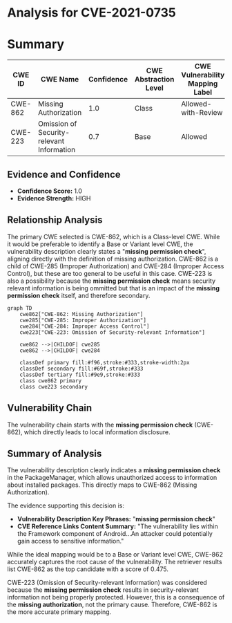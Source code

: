 # Analysis for CVE-2021-0735

# Summary
| CWE ID | CWE Name | Confidence | CWE Abstraction Level | CWE Vulnerability Mapping Label | CWE-Vulnerability Mapping Notes |
|---|---|---|---|---|---|
| CWE-862 | Missing Authorization | 1.0 | Class | Allowed-with-Review | Primary CWE |
| CWE-223 | Omission of Security-relevant Information | 0.7 | Base | Allowed | Secondary Candidate |

## Evidence and Confidence

*   **Confidence Score:** 1.0
*   **Evidence Strength:** HIGH

## Relationship Analysis
The primary CWE selected is CWE-862, which is a Class-level CWE. While it would be preferable to identify a Base or Variant level CWE, the vulnerability description clearly states a "**missing permission check**", aligning directly with the definition of missing authorization. CWE-862 is a child of CWE-285 (Improper Authorization) and CWE-284 (Improper Access Control), but these are too general to be useful in this case. CWE-223 is also a possibility because the **missing permission check** means security relevant information is being ommitted but that is an impact of the **missing permission check** itself, and therefore secondary.

```mermaid
graph TD
    cwe862["CWE-862: Missing Authorization"]
    cwe285["CWE-285: Improper Authorization"]
    cwe284["CWE-284: Improper Access Control"]
    cwe223["CWE-223: Omission of Security-relevant Information"]

    cwe862 -->|CHILDOF| cwe285
    cwe862 -->|CHILDOF| cwe284
    
    classDef primary fill:#f96,stroke:#333,stroke-width:2px
    classDef secondary fill:#69f,stroke:#333
    classDef tertiary fill:#9e9,stroke:#333
    class cwe862 primary
    class cwe223 secondary
```

## Vulnerability Chain
The vulnerability chain starts with the **missing permission check** (CWE-862), which directly leads to local information disclosure.

## Summary of Analysis
The vulnerability description clearly indicates a **missing permission check** in the PackageManager, which allows unauthorized access to information about installed packages. This directly maps to CWE-862 (Missing Authorization).

The evidence supporting this decision is:

*   **Vulnerability Description Key Phrases:** "**missing permission check**"
*   **CVE Reference Links Content Summary:** "The vulnerability lies within the Framework component of Android...An attacker could potentially gain access to sensitive information."

While the ideal mapping would be to a Base or Variant level CWE, CWE-862 accurately captures the root cause of the vulnerability. The retriever results list CWE-862 as the top candidate with a score of 0.475.

CWE-223 (Omission of Security-relevant Information) was considered because the **missing permission check** results in security-relevant information not being properly protected. However, this is a consequence of the **missing authorization**, not the primary cause. Therefore, CWE-862 is the more accurate primary mapping.